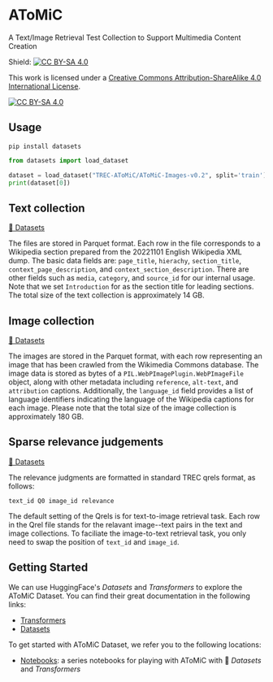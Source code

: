 # AToMiC
A Text/Image Retrieval Test Collection to Support Multimedia Content Creation

Shield: [![CC BY-SA 4.0][cc-by-sa-shield]][cc-by-sa]

This work is licensed under a
[Creative Commons Attribution-ShareAlike 4.0 International License][cc-by-sa].

[![CC BY-SA 4.0][cc-by-sa-image]][cc-by-sa]

[cc-by-sa]: http://creativecommons.org/licenses/by-sa/4.0/
[cc-by-sa-image]: https://licensebuttons.net/l/by-sa/4.0/88x31.png
[cc-by-sa-shield]: https://img.shields.io/badge/License-CC%20BY--SA%204.0-lightgrey.svg

## Usage
```
pip install datasets
```

```python
from datasets import load_dataset

dataset = load_dataset("TREC-AToMiC/AToMiC-Images-v0.2", split='train')
print(dataset[0])
```

## Text collection
[🤗 Datasets](https://huggingface.co/datasets/TREC-AToMiC/AToMiC-Texts-v0.2)

The files are stored in Parquet format. Each row in the file corresponds to a Wikipedia section prepared from the 20221101 English Wikipedia XML dump.
The basic data fields are: `page_title`, `hierachy`, `section_title`, `context_page_description`, and `context_section_description`.
There are other fields such as `media`, `category`, and `source_id` for our internal usage.
Note that we set `Introduction` for as the section title for leading sections.
The total size of the text collection is approximately 14 GB.

## Image collection
[🤗 Datasets](https://huggingface.co/datasets/TREC-AToMiC/AToMiC-Images-v0.2)

The images are stored in the Parquet format, with each row representing an image that has been crawled from the Wikimedia Commons database.
The image data is stored as bytes of a `PIL.WebPImagePlugin.WebPImageFile` object, along with other metadata including `reference`, `alt-text`, and `attribution` captions. 
Additionally, the `language_id` field provides a list of language identifiers indicating the language of the Wikipedia captions for each image.
Please note that the total size of the image collection is approximately 180 GB.

## Sparse relevance judgements
[🤗 Datasets](https://huggingface.co/datasets/TREC-AToMiC/AToMiC-Qrels-v0.2)

The relevance judgments are formatted in standard TREC qrels format, as follows:
```
text_id Q0 image_id relevance
```
The default setting of the Qrels is for text-to-image retrieval task.
Each row in the Qrel file stands for the relavant image--text pairs in the text and image collections.
To faciliate the image-to-text retrieval task, you only need to swap the position of `text_id` and `image_id`.

## Getting Started
We can use HuggingFace's _Datasets_ and _Transformers_ to explore the AToMiC Dataset.
You can find their great documentation in the following links: 
- [Transformers](https://huggingface.co/transformers/index.html)
- [Datasets](https://huggingface.co/docs/datasets/index.html)

To get started with AToMiC Dataset, we refer you to the following locations:
- [Notebooks](https://github.com/TREC-AToMiC/AToMiC/tree/main/notebooks): a series notebooks for playing with AToMiC with 🤗 _Datasets_ and _Transformers_
